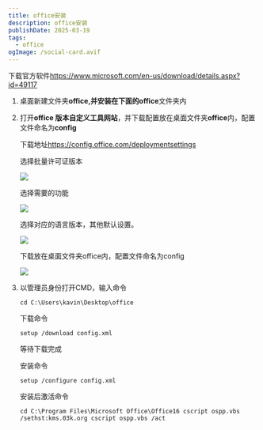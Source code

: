 ```yaml
---
title: office安装
description: office安装
publishDate: 2025-03-19
tags:
  - office
ogImage: /social-card.avif
---
```

下载官方软件<https://www.microsoft.com/en-us/download/details.aspx?id=49117>

1. 桌面新建文件夹**office,**并安装在下面的**office**文件夹内
2. 打开**office 版本自定义工具网站**，并下载配置放在桌面文件夹**office**内，配置文件命名为**config**

   下载地址<https://config.office.com/deploymentsettings>

   选择批量许可证版本

   ![](/assets/images/微信截图_20250307121647.png)

   选择需要的功能

   ![](/assets/images/微信截图_20250307121928.png)

   选择对应的语言版本，其他默认设置。

   ![](/assets/images/微信截图_20250307122410.png)

   下载放在桌面文件夹office内，配置文件命名为config

   ![](/assets/images/微信截图_20250307122456.png)
3. 以管理员身份打开CMD，输入命令

   ```
   cd C:\Users\kavin\Desktop\office
   ```

   下载命令

   ```
   setup /download config.xml
   ```

   等待下载完成

   安装命令

   ```
   setup /configure config.xml
   ```

   安装后激活命令

   ```
   cd C:\Program Files\Microsoft Office\Office16 cscript ospp.vbs /sethst:kms.03k.org cscript ospp.vbs /act
   ```
